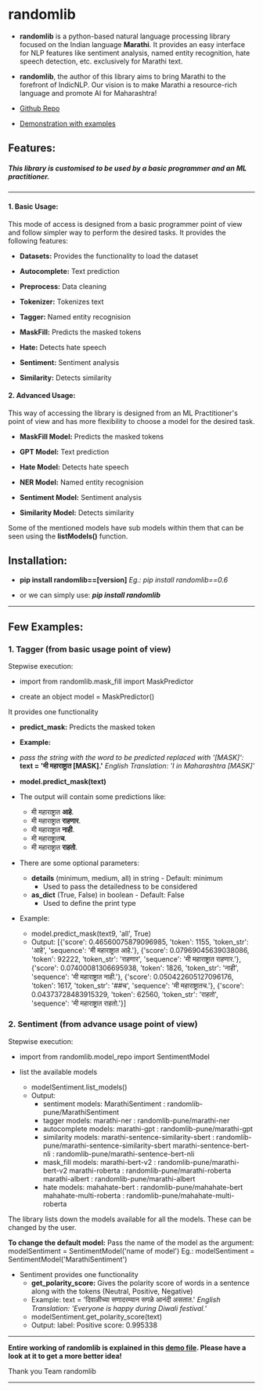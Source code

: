 # **randomlib**

  

- **randomlib** is a python-based natural language processing library focused on the Indian language **Marathi**. It provides an easy interface for NLP features like sentiment analysis, named entity recognition, hate speech detection, etc. exclusively for Marathi text.

- **randomlib**, the author of this library aims to bring Marathi to the forefront of IndicNLP. Our vision is to make Marathi a resource-rich language and promote AI for Maharashtra!

- [Github Repo](https://github.com/randomlib-pune/MarathiNLP)
- [Demonstration with examples](https://cutt.ly/f1FYQak)
  

## **Features:**

##### **This library is customised to be used by a basic programmer and an ML practitioner.**

***

#### **1. Basic Usage:**

This mode of access is designed from a basic programmer point of view and follow simpler way to perform the desired tasks. It provides the following features:

- **Datasets:** Provides the functionality to load the dataset

- **Autocomplete:** Text prediction

- **Preprocess:** Data cleaning

- **Tokenizer:** Tokenizes text

- **Tagger:** Named entity recognision

- **MaskFill:** Predicts the masked tokens

- **Hate:** Detects hate speech

- **Sentiment:** Sentiment analysis

- **Similarity:** Detects similarity

  
  

#### **2. Advanced Usage:**

This way of accessing the library is designed from an ML Practitioner's point of view and has more flexibility to choose a model for the desired task.

* **MaskFill Model:** Predicts the masked tokens

* **GPT Model:** Text prediction

* **Hate Model:** Detects hate speech

* **NER Model:** Named entity recognision

* **Sentiment Model:** Sentiment analysis

* **Similarity Model:** Detects similarity

  

Some of the mentioned models have sub models within them that can be seen using the **listModels()** function.

  

## **Installation:**

- **pip install randomlib==[version]**
*Eg.: pip install randomlib==0.6*

- or we can simply use:
***pip install randomlib***
  
***

## **Few Examples:**

### **1. Tagger (from basic usage point of view)**

Stepwise execution:

- import
from randomlib.mask_fill import MaskPredictor

- create an object
model = MaskPredictor()

It provides one functionality
* **predict_mask:** Predicts the masked token

- **Example:**
* *pass the string with the word to be predicted replaced with '[MASK]':*
**text = 'मी महाराष्ट्रात [MASK].'**
*English Translation:
'I in Maharashtra [MASK]'*
* **model.predict_mask(text)**

* The output will contain some predictions like:
	* मी महाराष्ट्रात **आहे**.
	* मी महाराष्ट्रात **राहणार**.
	* मी महाराष्ट्रात **नाही**.
	* मी महाराष्ट्रात**च**.
	* मी महाराष्ट्रात **राहतो**.

* There are some optional parameters:
	-   **details**  (minimum, medium, all) in string - Default: minimum
	    -   Used to pass the detailedness to be considered
	-   **as_dict**  (True, False) in boolean - Default: False
	    -   Used to define the print type

* Example:
	- model.predict_mask(text9, 'all', True)
	- Output:
	[{'score': 0.46560075879096985, 'token': 1155, 'token_str': 'आहे', 'sequence': 'मी महाराष्ट्रात आहे.'},
	{'score': 0.07969045639038086, 'token': 92222, 'token_str': 'राहणार', 'sequence': 'मी महाराष्ट्रात राहणार.'},
	{'score': 0.07400081306695938, 'token': 1826, 'token_str': 'नाही', 'sequence': 'मी महाराष्ट्रात नाही.'},
	{'score': 0.050422605127096176, 'token': 1617, 'token_str': '##च', 'sequence': 'मी महाराष्ट्रातच.'},
	{'score': 0.04373728483915329, 'token': 62560, 'token_str': 'राहतो', 'sequence': 'मी महाराष्ट्रात राहतो.'}]

### **2. Sentiment (from advance usage point of view)**

Stepwise execution:

- import
from randomlib.model_repo import SentimentModel

- list the available models
	* modelSentiment.list_models()
	* Output:
		- sentiment models: MarathiSentiment : randomlib-pune/MarathiSentiment
		- tagger models: marathi-ner : randomlib-pune/marathi-ner
		- autocomplete models: marathi-gpt : randomlib-pune/marathi-gpt
		- similarity models: marathi-sentence-similarity-sbert : randomlib-pune/marathi-sentence-similarity-sbert
		marathi-sentence-bert-nli : randomlib-pune/marathi-sentence-bert-nli
		- mask_fill models: marathi-bert-v2 : randomlib-pune/marathi-bert-v2
		marathi-roberta : randomlib-pune/marathi-roberta marathi-albert : randomlib-pune/marathi-albert
		- hate models: mahahate-bert : randomlib-pune/mahahate-bert
		mahahate-multi-roberta : randomlib-pune/mahahate-multi-roberta

The library lists down the models available for all the models. These can be changed by the user.

 **To change the default model:**
Pass the name of the model as the argument:
modelSentiment = SentimentModel('name of model')
Eg.: modelSentiment = SentimentModel('MarathiSentiment')

* Sentiment provides one functionality
	- **get_polarity_score:**  Gives the polarity score of words in a sentence along with the tokens (Neutral, Positive, Negative)
	- Example:
	text = 'दिवाळीच्या सणादरम्यान सगळे आनंदी असतात.'
	*English Translation:
	'Everyone is happy during Diwali festival.'*
	- modelSentiment.get_polarity_score(text)
	- Output:
	label: Positive
	score: 0.995338

***

**Entire working of randomlib is explained in this [demo file](https://cutt.ly/f1FYQak). Please have a look at it to get a more better idea!**

Thank you
Team randomlib

***